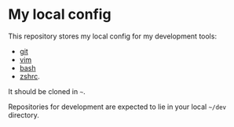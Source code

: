# My local config

This repository stores my local config for my development tools:
- [git](https://git-scm.com/docs)
- [vim](https://vimhelp.org/)
- [bash](https://www.gnu.org/software/bash/manual/bash.html)
- [zshrc](https://zsh.sourceforge.io/Doc/Release/zsh_toc.html).

It should be cloned in  `~`.

Repositories for development are expected to lie in your local `~/dev` directory.
